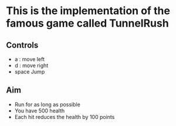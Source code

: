# This is the implementation of the famous game called TunnelRush

## Controls
- a : move left
- d : move right
- space Jump

## Aim
- Run for as long as possible
- You have 500 health
- Each hit reduces the health by 100 points

